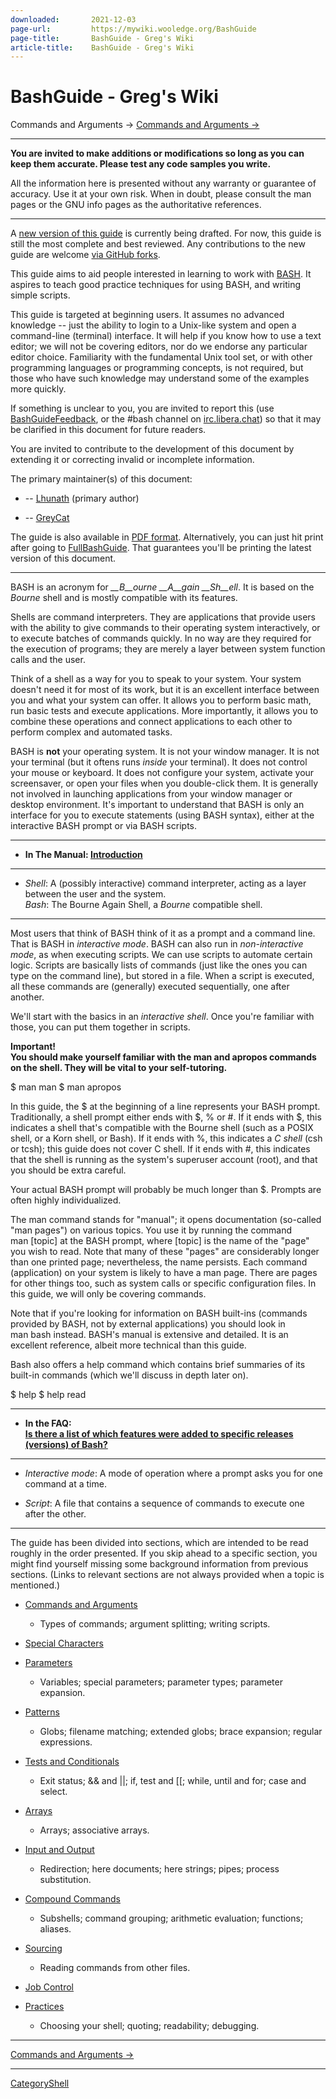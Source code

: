 ```yaml
---
downloaded:       2021-12-03
page-url:         https://mywiki.wooledge.org/BashGuide
page-title:       BashGuide - Greg's Wiki
article-title:    BashGuide - Greg's Wiki
---
```

# BashGuide - Greg's Wiki

Commands and Arguments ->
[Commands and Arguments ->][1]

---

__You are invited to make additions or modifications so long as you can keep them accurate. Please test any code samples you write.__

All the information here is presented without any warranty or guarantee of accuracy. Use it at your own risk. When in doubt, please consult the man pages or the GNU info pages as the authoritative references.

---

A [new version of this guide][2] is currently being drafted. For now, this guide is still the most complete and best reviewed. Any contributions to the new guide are welcome [via GitHub forks][3].

This guide aims to aid people interested in learning to work with [BASH][4]. It aspires to teach good practice techniques for using BASH, and writing simple scripts.

This guide is targeted at beginning users. It assumes no advanced knowledge -- just the ability to login to a Unix-like system and open a command-line (terminal) interface. It will help if you know how to use a text editor; we will not be covering editors, nor do we endorse any particular editor choice. Familiarity with the fundamental Unix tool set, or with other programming languages or programming concepts, is not required, but those who have such knowledge may understand some of the examples more quickly.

If something is unclear to you, you are invited to report this (use [BashGuideFeedback][5], or the #bash channel on [irc.libera.chat][6]) so that it may be clarified in this document for future readers.

You are invited to contribute to the development of this document by extending it or correcting invalid or incomplete information.

The primary maintainer(s) of this document:

-   \-- [Lhunath][7] (primary author)
    
-   \-- [GreyCat][8]
    

The guide is also available in [PDF format][9]. Alternatively, you can just hit print after going to [FullBashGuide][10]. That guarantees you'll be printing the latest version of this document.

---

BASH is an acronym for *__B__ourne __A__gain __Sh__ell*. It is based on the *Bourne* shell and is mostly compatible with its features.

Shells are command interpreters. They are applications that provide users with the ability to give commands to their operating system interactively, or to execute batches of commands quickly. In no way are they required for the execution of programs; they are merely a layer between system function calls and the user.

Think of a shell as a way for you to speak to your system. Your system doesn't need it for most of its work, but it is an excellent interface between you and what your system can offer. It allows you to perform basic math, run basic tests and execute applications. More importantly, it allows you to combine these operations and connect applications to each other to perform complex and automated tasks.

BASH is __not__ your operating system. It is not your window manager. It is not your terminal (but it oftens runs *inside* your terminal). It does not control your mouse or keyboard. It does not configure your system, activate your screensaver, or open your files when you double-click them. It is generally not involved in launching applications from your window manager or desktop environment. It's important to understand that BASH is only an interface for you to execute statements (using BASH syntax), either at the interactive BASH prompt or via BASH scripts.

---

-   __In The Manual: [Introduction][11]__
    

---

-   *Shell*: A (possibly interactive) command interpreter, acting as a layer between the user and the system.  
    *Bash*: The Bourne Again Shell, a *Bourne* compatible shell.
    

---

Most users that think of BASH think of it as a prompt and a command line. That is BASH in *interactive mode*. BASH can also run in *non-interactive mode*, as when executing scripts. We can use scripts to automate certain logic. Scripts are basically lists of commands (just like the ones you can type on the command line), but stored in a file. When a script is executed, all these commands are (generally) executed sequentially, one after another.

We'll start with the basics in an *interactive shell*. Once you're familiar with those, you can put them together in scripts.

__Important!  
You should make yourself familiar with the man and apropos commands on the shell. They will be vital to your self-tutoring.__

$ man man
$ man apropos

In this guide, the $ at the beginning of a line represents your BASH prompt. Traditionally, a shell prompt either ends with $, % or #. If it ends with $, this indicates a shell that's compatible with the Bourne shell (such as a POSIX shell, or a Korn shell, or Bash). If it ends with %, this indicates a *C shell* (csh or tcsh); this guide does not cover C shell. If it ends with #, this indicates that the shell is running as the system's superuser account (root), and that you should be extra careful.

Your actual BASH prompt will probably be much longer than $. Prompts are often highly individualized.

The man command stands for "manual"; it opens documentation (so-called "man pages") on various topics. You use it by running the command man \[topic\] at the BASH prompt, where \[topic\] is the name of the "page" you wish to read. Note that many of these "pages" are considerably longer than one printed page; nevertheless, the name persists. Each command (application) on your system is likely to have a man page. There are pages for other things too, such as system calls or specific configuration files. In this guide, we will only be covering commands.

Note that if you're looking for information on BASH built-ins (commands provided by BASH, not by external applications) you should look in man bash instead. BASH's manual is extensive and detailed. It is an excellent reference, albeit more technical than this guide.

Bash also offers a help command which contains brief summaries of its built-in commands (which we'll discuss in depth later on).

$ help
$ help read

---

-   __In the FAQ:  
    [Is there a list of which features were added to specific releases (versions) of Bash?][12]__
    

---

-   *Interactive mode*: A mode of operation where a prompt asks you for one command at a time.
    
-   *Script*: A file that contains a sequence of commands to execute one after the other.
    

---

The guide has been divided into sections, which are intended to be read roughly in the order presented. If you skip ahead to a specific section, you might find yourself missing some background information from previous sections. (Links to relevant sections are not always provided when a topic is mentioned.)

-   [Commands and Arguments][13]
    
    -   Types of commands; argument splitting; writing scripts.
-   [Special Characters][14]
    
-   [Parameters][15]
    
    -   Variables; special parameters; parameter types; parameter expansion.
-   [Patterns][16]
    
    -   Globs; filename matching; extended globs; brace expansion; regular expressions.
-   [Tests and Conditionals][17]
    
    -   Exit status; && and ||; if, test and \[\[; while, until and for; case and select.
        
-   [Arrays][18]
    
    -   Arrays; associative arrays.
-   [Input and Output][19]
    
    -   Redirection; here documents; here strings; pipes; process substitution.
-   [Compound Commands][20]
    
    -   Subshells; command grouping; arithmetic evaluation; functions; aliases.
-   [Sourcing][21]
    
    -   Reading commands from other files.
-   [Job Control][22]
    
-   [Practices][23]
    
    -   Choosing your shell; quoting; readability; debugging.

---

[Commands and Arguments ->][24]

---

[CategoryShell][25]

[1]: https://mywiki.wooledge.org/BashGuide/CommandsAndArguments
[2]: http://guide.bash.academy/
[3]: https://github.com/lhunath/bash.academy
[4]: https://mywiki.wooledge.org/BASH
[5]: https://mywiki.wooledge.org/BashGuideFeedback
[6]: https://libera.chat/
[7]: https://mywiki.wooledge.org/Lhunath
[8]: https://mywiki.wooledge.org/GreyCat
[9]: http://s.ntnu.no/bashguide.pdf
[10]: https://mywiki.wooledge.org/FullBashGuide
[11]: http://www.gnu.org/software/bash/manual/bashref.html#Introduction
[12]: https://mywiki.wooledge.org/BashFAQ/061
[13]: https://mywiki.wooledge.org/BashGuide/CommandsAndArguments
[14]: https://mywiki.wooledge.org/BashGuide/SpecialCharacters
[15]: https://mywiki.wooledge.org/BashGuide/Parameters
[16]: https://mywiki.wooledge.org/BashGuide/Patterns
[17]: https://mywiki.wooledge.org/BashGuide/TestsAndConditionals
[18]: https://mywiki.wooledge.org/BashGuide/Arrays
[19]: https://mywiki.wooledge.org/BashGuide/InputAndOutput
[20]: https://mywiki.wooledge.org/BashGuide/CompoundCommands
[21]: https://mywiki.wooledge.org/BashGuide/Sourcing
[22]: https://mywiki.wooledge.org/BashGuide/JobControl
[23]: https://mywiki.wooledge.org/BashGuide/Practices
[24]: https://mywiki.wooledge.org/BashGuide/CommandsAndArguments
[25]: https://mywiki.wooledge.org/CategoryShell
